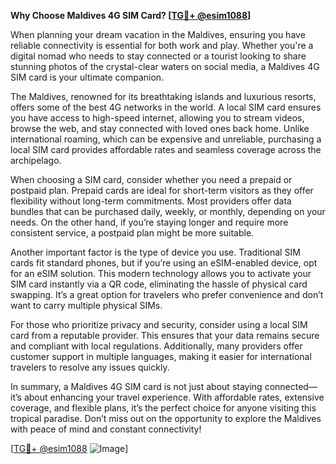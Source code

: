 **Why Choose Maldives 4G SIM Card? [[TG💪+ @esim1088](https://t.me/s/esim1088)]**

When planning your dream vacation in the Maldives, ensuring you have reliable connectivity is essential for both work and play. Whether you're a digital nomad who needs to stay connected or a tourist looking to share stunning photos of the crystal-clear waters on social media, a Maldives 4G SIM card is your ultimate companion.

The Maldives, renowned for its breathtaking islands and luxurious resorts, offers some of the best 4G networks in the world. A local SIM card ensures you have access to high-speed internet, allowing you to stream videos, browse the web, and stay connected with loved ones back home. Unlike international roaming, which can be expensive and unreliable, purchasing a local SIM card provides affordable rates and seamless coverage across the archipelago.

When choosing a SIM card, consider whether you need a prepaid or postpaid plan. Prepaid cards are ideal for short-term visitors as they offer flexibility without long-term commitments. Most providers offer data bundles that can be purchased daily, weekly, or monthly, depending on your needs. On the other hand, if you’re staying longer and require more consistent service, a postpaid plan might be more suitable.

Another important factor is the type of device you use. Traditional SIM cards fit standard phones, but if you’re using an eSIM-enabled device, opt for an eSIM solution. This modern technology allows you to activate your SIM card instantly via a QR code, eliminating the hassle of physical card swapping. It’s a great option for travelers who prefer convenience and don’t want to carry multiple physical SIMs.

For those who prioritize privacy and security, consider using a local SIM card from a reputable provider. This ensures that your data remains secure and compliant with local regulations. Additionally, many providers offer customer support in multiple languages, making it easier for international travelers to resolve any issues quickly.

In summary, a Maldives 4G SIM card is not just about staying connected—it’s about enhancing your travel experience. With affordable rates, extensive coverage, and flexible plans, it’s the perfect choice for anyone visiting this tropical paradise. Don’t miss out on the opportunity to explore the Maldives with peace of mind and constant connectivity! 

[[TG💪+ @esim1088](https://t.me/s/esim1088) ![Image](https://i.postimg.cc/Y0z9fWf4/image.png)]